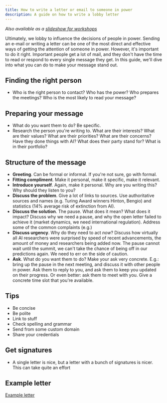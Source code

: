 ```yaml
---
title: How to write a letter or email to someone in power
description: A guide on how to write a lobby letter
---
```


_Also available as a [slideshow for workshops](https://tiny.cc/emaillobby)_

Ultimately, we lobby to influence the decisions of people in power.
Sending an e-mail or writing a letter can be one of the most direct and effective ways of getting the attention of someone in power.
However, it's important to do it right.
Important people get a lot of mail, and they don't have the time to read or respond to every single message they get.
In this guide, we'll dive into what you can do to make your message stand out.

## Finding the right person

- Who is the right person to contact? Who has the power? Who prepares the meetings? Who is the most likely to read your message?

## Preparing your message

- What do you want them to do? Be specific.
- Research the person you're writing to. What are their interests? What are their values? What are their priorities? What are their concerns? Have they done things with AI? What does their party stand for? What is in their portfolio?

## Structure of the message

- **Greeting**. Can be formal or informal. If you're not sure, go with formal.
- **Fitting compliment**. Make it personal, make it specific, make it relevant.
- **Introduce yourself**. Again, make it personal. Why are you writing this? Why should they listen to you?
- **Discuss the problem**. Give a lot of links to sources. Use authoritative sources and names (e.g. Turing Award winners Hinton, Bengio) and statistics (14% average risk of extinction from AI).
- **Discuss the solution**. The pause. What does it mean? What does it impact? Discuss why we need a pause, and why the open letter failed to achieve it (market dynamics, we need international regulation). Address some of the common complaints (e.g.)
- **Discuss urgency**. Why do they need to act _now_? Discuss how virtually all AI researchers were surprised by speed of recent advancements, the amount of money and researchers being added now. The pause cannot wait until the summit, we can't take the chance of being off in our predictions again. We need to err on the side of caution.
- **Ask**. What do you want them to do? Make your ask very concrete. E.g.: bring up the pause in the next meeting, and discuss it with other people in power. Ask them to reply to you, and ask them to keep you updated on their progress. Or even better: ask them to meet with you. Give a concrete time slot that you're available.

## Tips

- Be concise
- Be polite
- Link to stuff
- Check spelling and grammar
- Send from some custom domain
- Share your credentials

## Get signatures

- A single letter is nice, but a letter with a bunch of signatures is nicer. This can take quite an effort

## Example letter

[Example letter](https://docs.google.com/document/d/1M3Wc7JMNn8UUZmOfuxOW7a6GtTCckY7fkpd-pmv3Fr8/edit)

